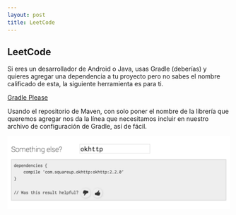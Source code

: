 ```yaml
---
layout: post
title: LeetCode
---
```


## LeetCode

Si eres un desarrollador de Android o Java, usas Gradle (deberías) y quieres agregar una dependencia a tu proyecto pero no sabes el nombre calificado de esta, la siguiente herramienta es para ti.

[Gradle Please](http://gradleplease.appspot.com/)

Usando el repositorio de Maven, con solo poner el nombre de la librería que queremos agregar nos da la línea que necesitamos incluir en nuestro archivo de configuración de Gradle, así de fácil.

![placeholder](/images/example_gradleplease.png "Example")
